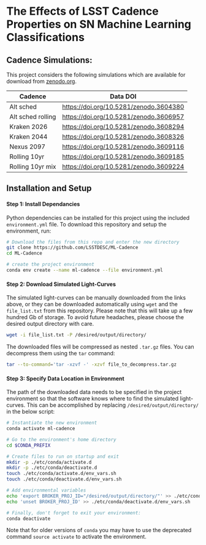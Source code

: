 # The Effects of LSST Cadence Properties on SN Machine Learning Classifications


## Cadence Simulations:

This project considers the following simulations which are available for download from [zenodo.org](zenodo.org).

| Cadence           | Data DOI                               |
| ----------------- | -------------------------------------- |
| Alt sched         | https://doi.org/10.5281/zenodo.3604380 |
| Alt sched rolling | https://doi.org/10.5281/zenodo.3606957 |
| Kraken 2026       | https://doi.org/10.5281/zenodo.3608294 |
| Kraken 2044       | https://doi.org/10.5281/zenodo.3608326 |
| Nexus 2097        | https://doi.org/10.5281/zenodo.3609116 |
| Rolling 10yr      | https://doi.org/10.5281/zenodo.3609185 |
| Rolling 10yr mix  | https://doi.org/10.5281/zenodo.3609224 |


## Installation and Setup

#### Step 1: Install Dependancies

Python dependencies can be installed for this project using the included `environment.yml` file. To download this repository and setup the environment, run:

```bash
# Download the files from this repo and enter the new directory
git clone https://github.com/LSSTDESC/ML-Cadence
cd ML-Cadence

# create the project environment
conda env create --name ml-cadence --file environment.yml
```



#### Step 2: Download Simulated Light-Curves

The simulated light-curves can be manually downloaded from the links above, or they can be downloaded automatically using `wget` and the `file_list.txt` from this repository. Please note that this will take up a few hundred Gb of storage. To avoid future headaches, please choose the desired output directory with care.

```bash
wget -i file_list.txt -P /desired/output/directory/
```



The downloaded files will be compressed as nested `.tar.gz` files. You can decompress them using the `tar` command:

```bash
tar --to-command='tar -xzvf -' -xzvf file_to_decompress.tar.gz
```



#### Step 3: Specify Data Location in Environment

The path of the downloaded data needs to be specified in the project environment so that the software knows where to find the simulated light-curves. This can be accomplished by replacing `/desired/output/directory/` in the below script:

```bash
# Instantiate the new environment
conda activate ml-cadence

# Go to the environment's home directory
cd $CONDA_PREFIX

# Create files to run on startup and exit
mkdir -p ./etc/conda/activate.d
mkdir -p ./etc/conda/deactivate.d
touch ./etc/conda/activate.d/env_vars.sh
touch ./etc/conda/deactivate.d/env_vars.sh

# Add environmental variables
echo 'export BROKER_PROJ_ID="/desired/output/directory/"' >> ./etc/conda/activate.d/env_vars.sh
echo 'unset BROKER_PROJ_ID' >> ./etc/conda/deactivate.d/env_vars.sh

# Finally, don't forget to exit your environment:
conda deactivate
```



Note that for older versions of ``conda`` you may have to use the deprecated command ``source activate`` to activate the environment.